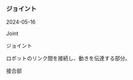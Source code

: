<article id="ジョイント">

### ジョイント

<p class="st_update_header">2024-05-16</p>
<p class="st_name_header_en">Joint</p>
<p class="st_name_header_jp">ジョイント</p>
<div class="article_explanation">ロボットのリンク間を接続し、動きを伝達する部分。</div>
<p class="st_name_header_synonyms">接合部</p>
</article>
